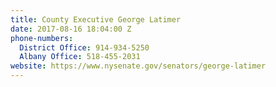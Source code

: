 ```yaml
---
title: County Executive George Latimer
date: 2017-08-16 18:04:00 Z
phone-numbers:
  District Office: 914-934-5250
  Albany Office: 518-455-2031
website: https://www.nysenate.gov/senators/george-latimer
---
```


